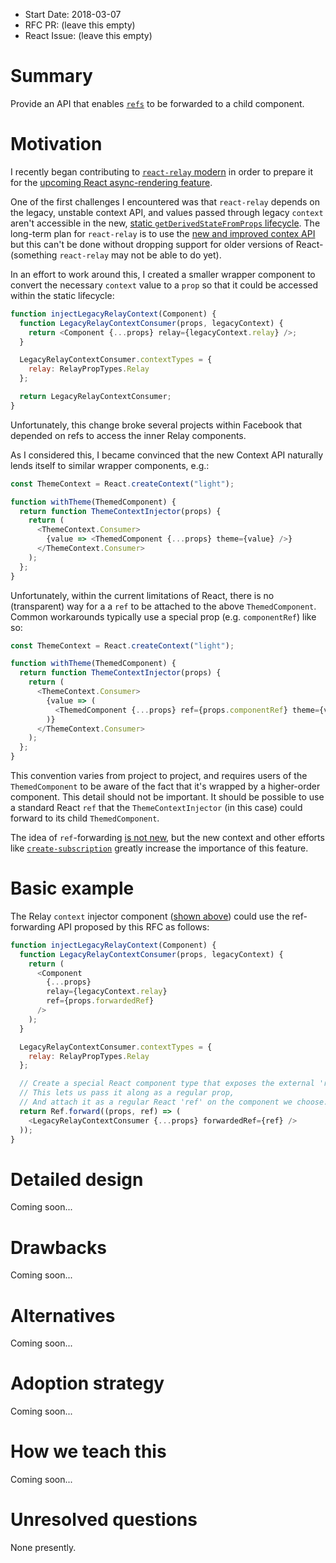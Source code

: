 - Start Date: 2018-03-07
- RFC PR: (leave this empty)
- React Issue: (leave this empty)

# Summary

Provide an API that enables [`refs`](https://reactjs.org/docs/refs-and-the-dom.html) to be forwarded to a child component.

# Motivation

I recently began contributing to [`react-relay` modern](https://github.com/facebook/relay/tree/master/packages/react-relay/modern) in order to prepare it for the [upcoming React async-rendering feature](https://reactjs.org/blog/2018/03/01/sneak-peek-beyond-react-16.html).

One of the first challenges I encountered was that `react-relay` depends on the legacy, unstable context API, and values passed through legacy `context` aren't accessible in the new, [static `getDerivedStateFromProps` lifecycle](https://github.com/reactjs/rfcs/blob/master/text/0006-static-lifecycle-methods.md#static-getderivedstatefrompropsnextprops-props-prevstate-state-shapestate--null). The long-term plan for `react-relay` is to use the [new and improved contex API](https://github.com/reactjs/rfcs/blob/master/text/0002-new-version-of-context.md) but this can't be done without dropping support for older versions of React- (something `react-relay` may not be able to do yet).

In an effort to work around this, I created a smaller wrapper component to convert the necessary `context` value to a `prop` so that it could be accessed within the static lifecycle:

```js
function injectLegacyRelayContext(Component) {
  function LegacyRelayContextConsumer(props, legacyContext) {
    return <Component {...props} relay={legacyContext.relay} />;
  }

  LegacyRelayContextConsumer.contextTypes = {
    relay: RelayPropTypes.Relay
  };

  return LegacyRelayContextConsumer;
}
```

Unfortunately, this change broke several projects within Facebook that depended on refs to access the inner Relay components.

As I considered this, I became convinced that the new Context API naturally lends itself to similar wrapper components, e.g.:
```js
const ThemeContext = React.createContext("light");

function withTheme(ThemedComponent) {
  return function ThemeContextInjector(props) {
    return (
      <ThemeContext.Consumer>
        {value => <ThemedComponent {...props} theme={value} />}
      </ThemeContext.Consumer>
    );
  };
}
```

Unfortunately, within the current limitations of React, there is no (transparent) way for a 
a `ref` to be attached to the above `ThemedComponent`. Common workarounds typically use a special prop (e.g. `componentRef`) like so:
```js
const ThemeContext = React.createContext("light");

function withTheme(ThemedComponent) {
  return function ThemeContextInjector(props) {
    return (
      <ThemeContext.Consumer>
        {value => (
          <ThemedComponent {...props} ref={props.componentRef} theme={value} />
        )}
      </ThemeContext.Consumer>
    );
  };
}
```

This convention varies from project to project, and requires users of the `ThemedComponent` to be aware of the fact that it's wrapped by a higher-order component. This detail should not be important. It should be possible to use a standard React `ref` that the `ThemeContextInjector` (in this case) could forward to its child `ThemedComponent`.

The idea of `ref`-forwarding [is not new](https://github.com/facebook/react/issues/4213), but the new context and other efforts like [`create-subscription`](https://github.com/facebook/react/pull/12325) greatly increase the importance of this feature.

# Basic example

The Relay `context` injector component ([shown above](#motivation)) could use the ref-forwarding API proposed by this RFC as follows:

```js
function injectLegacyRelayContext(Component) {
  function LegacyRelayContextConsumer(props, legacyContext) {
    return (
      <Component
        {...props}
        relay={legacyContext.relay}
        ref={props.forwardedRef}
      />
    );
  }

  LegacyRelayContextConsumer.contextTypes = {
    relay: RelayPropTypes.Relay
  };

  // Create a special React component type that exposes the external 'ref'.
  // This lets us pass it along as a regular prop,
  // And attach it as a regular React 'ref' on the component we choose.
  return Ref.forward((props, ref) => (
    <LegacyRelayContextConsumer {...props} forwardedRef={ref} />
  ));
}
```

# Detailed design

Coming soon...

# Drawbacks

Coming soon...

# Alternatives

Coming soon...

# Adoption strategy

Coming soon...

# How we teach this

Coming soon...

# Unresolved questions

None presently.